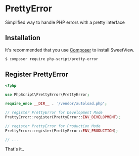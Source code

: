 # PrettyError
Simplified way to handle PHP errors with a pretty interface

## Installation

It's recommended that you use [Composer](https://getcomposer.org/) to install SweetView.

```bash
$ composer require php-script/pretty-error
```
## Register PrettyError

```php
<?php

use PhpScript\PrettyError\PrettyError;

require_once __DIR__ . '/vendor/autoload.php';

// register PrettyError for Development Mode
PrettyError::register(PrettyError::ENV_DEVELOPMENT);

// register PrettyError for Production Mode
PrettyError::register(PrettyError::ENV_PRODUCTION);

// ...
```
That's it..